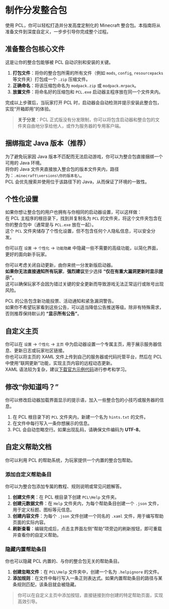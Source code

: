 # 制作分发整合包

使用 PCL，你可以轻松打造并分发高度定制化的 Minecraft 整合包。本指南将从准备文件到深度自定义，一步步引导你完成整个过程。

## 准备整合包核心文件

这是让你的整合包能够被 PCL 自动识别和安装的关键。

1. **打包文件**：将你的整合包所需的所有文件（例如 `mods`, `config`, `resourcepacks` 等文件夹）打包成一个 `.zip` 压缩文件。
2. **正确命名**：将该压缩包命名为 `modpack.zip` 或 `modpack.mrpack`。
3. **放置文件**：将命名好的压缩包和 `PCL.exe` 启动器主程序放在同一个文件夹内。

完成以上步骤后，当玩家打开 PCL 时，启动器会自动检测并提示安装此整合包，实现“开箱即用”的体验。
> **关于分发**：PCL 正式版没有分发限制，你可以将包含启动器和整合包的文件夹自由地分享给他人，或作为服务器的专用客户端。

## 捆绑指定 Java 版本（推荐）

为了避免玩家因 Java 版本不匹配而无法启动游戏，你可以为整合包直接捆绑一个可用的 Java 环境。  
将你的 Java 文件夹直接放入整合包的版本文件夹内，路径为：`.minecraft\versions\你的版本名\`。  
PCL 会优先搜索并使用位于该路径下的 Java，从而保证了环境的一致性。

## 个性化设置

如果你想让整合包的用户也拥有与你相同的启动器设置，可以这样做：  
在 PCL 主程序的根目录下，找到并复制名为 `PCL` 的文件夹，将这个文件夹包含在你的整合包中（通常是与 `PCL.exe` 放在一起）。  
这个 `PCL` 文件夹储存了个性化设置，但不包含任何个人隐私信息，可以安全分发。

你可以在 `设置` → `个性化` → `功能隐藏` 中隐藏一些不需要的高级功能，以简化界面，更好的面向新手玩家。

你可以考虑关闭自动更新，由你来统一分发新版启动器。  
**如果你无法直接通知所有玩家**，**强烈建议**至少选择 **“仅在有重大漏洞更新时显示提示”**。  
这可以确保玩家不会因为错过关键的安全更新而导致游戏无法正常运行或账号出现风险。

PCL 的公告包含新功能投票、活动通知和紧急漏洞警告。  
如果你不希望玩家看到这些公告，可以适当降低公告推送等级。除非有特殊需求，否则推荐保持默认的 **“显示所有公告”**。

## 自定义主页

你可以在 `设置` → `个性化` → `主页` 中为启动器设置一个专属主页，用于展示服务器信息、更新日志或玩家社区链接。  
你也可以将主页的 XAML 文件上传到自己的服务器或代码托管平台，然后在 PCL 中使用“联网更新”功能，实现主页内容的远程动态更新。  
XAML 语法较为复杂，建议[下载官方示例代码](https://cdn.jsdelivr.net/gh//LTCatt/PCL2Help@latest/个性化/XAML%20格式.xaml)进行参考和学习。

## 修改“你知道吗？”

你可以修改启动器加载界面显示的提示语，加入一些整合包的小技巧或服务器的信息。

1. 在 PCL 根目录下的 `PCL` 文件夹内，新建一个名为 `hints.txt` 的文件。
2. 在文件中每行写入一条你想展示的信息。
3. PCL 会自动忽略空行。如果出现乱码，请确保文件编码为 **UTF-8**。

## 自定义帮助文档

你可以利用 PCL 的帮助系统，为玩家提供一个内置的整合包帮助。

### 添加自定义帮助条目

你可以为整合包添加专属的教程、规则说明或常见问题解答。

1. **创建文件夹**：在 PCL 根目录下创建 `PCL\Help` 文件夹。
2. **创建元数据文件**：在 `Help` 文件夹内，为每个帮助条目创建一个 `.json` 文件，用于定义标题、图标等元信息。
3. **创建内容文件**：为每个 `.json` 文件创建一个同名的 `.xaml` 文件，用于编写帮助页面的实际内容。
4. **刷新查看**：编辑完成后，点击主界面左侧“帮助”项旁边的刷新按钮，即可重载并查看你的自定义帮助。

### 隐藏内置帮助条目

你也可以隐藏 PCL 内置的、与你的整合包无关的帮助条目。

1. **创建忽略文件**：在 `PCL\Help` 文件夹中，创建一个名为 `.helpignore` 的文件。
2. **添加规则**：在文件中每行写入一条正则表达式。如果内置帮助条目的路径与某条规则匹配，该条目就会被隐藏。

> 你可以在自定义主页中添加按钮，直接链接到你创建的特定帮助页面，实现高效引导。
